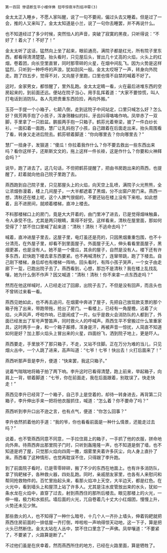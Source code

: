     第一百回 惨语断生平小楼伴佛 狂呼惊夜半烈焰冲霄(3) 

   金太太正入睡乡，不愿人家叫醒，说了一句不要闹，偏过头去又睡着。但是过了一会，推的人又来叫了。金太太知道是小兰，说了一句你去睡罢，并不再说什么。

   也不知道经过了多少时候，突然怕人的声音，突破了寂寞的黑夜，只听得说：“不好了！着火了！不好了！”

   金太太听了这话，猛然向上坐了起来，眼前通亮，满院子都是红光，所有院子里东西，都看得清清楚楚。抬头看时，只见屋后头，冒出几十丈高的火焰，火头上的红烟，卷着团，向长空里直冒，同时那零碎的火星，在烟中间乱飞。因为火势是这样猛烈，只听到一种呼呼的声浪，犹如刮风一般。金太太哎呀了一声，转身向外院走。跑了四五步，觉得不对，又向屋子里跑，口里也情不自禁的喊着不好了。

   这时，金家男女，都惊醒了，里外乱跑。金太太定睛一看，火在最后进堆东西的空房起来的，到前面还远。便站在院子当心，用手乱挥着道：“大家不要惊慌，叫人打电话到消防队。各人先把贵重东西捡捡，再向外搬。”

   玉芬一手提一个小箱子，七颠八倒，走到这院子中间站定，口里只喊怎么好？怎么好？佩芳两手抱了小孩子，浑身筛糠似的抖，牙齿抖得咯咯作响。凤举赤了一双脚，手里拿了一只脸盆。鹏振两手抱一只箱子。鹤荪光着脊梁，披了一件白纱长衫，一面扣着一面跑，慧厂让乳妈抱了小孩，自己跟着在后面走出来，抬头周围看了看，转身又走进后院去。鹤荪顿着脚道：“你向哪里去？你向哪里去？”

   慧厂一扭身子，发狠道：“傻瓜！你拉着我作什么？你不要去救出一些东西出来吗？看你这样子，还斯斯文文的，拖上这样一件长褂，这是作什么？你要和火神拜会吗？”

   说毕，跑了进去了。这几句话，不但把鹤荪提醒了，把由书房跑出来的燕西，也提醒了，赶着就向他自己院子里跑了去。

   燕西跑到自己院子里，只见那屋头上的火焰，向天空上乱喷，满院子火光熊熊，全让浓烟弥漫着，楼上几间屋子，一大半都遮着了黑烟，分不出窗户房门来。燕西一想，清秋还在楼上呢，这个人脾气很倔的，不要还钻在楼上没有下来啦。如此想着，且不进房间，就顺着楼梯，直冲上楼去。

   不料那楼梯口上的房门，竟是大大开着的，由门里冲了进去，已是觉得烟味触鼻，令人承受不住。尤其是两只眼睛，熏得不好受。这样看来，清秋在屋里面，那如何受得了？禁不住口里喊了起来道：“清秋！清秋！不逃命去吗？”

   喊着，直冲进屋子里去，这屋子里，电灯虽还是亮的，只因黑烟重重包围，也不十分清亮，在外屋子里，却看不到里面屋子。外面屋子无人，伸头看看里面屋子，黑烟更甚，也是没有人。她不是一个傻瓜，其余的屋子，自然是没有人。楼下还有许多东西，赶快跑下楼去拿东西要紧。也不再喊清秋了，连窜带跳，跑了下楼去。自己刚下楼梯，身后却也有楼梯一阵响，回头看时，有阵小孩子哭声，一个女子由走廊下一踅，已跑出院子去了。燕西看到，心想，那岂不是清秋？我在楼上乱找乱嚷，她为什么倒不作声？因又喊道：“清秋！清秋！你不来拿一点东西走吗？”

   然而在他这样喊时，人已经走过了回廊，出院子去了。不但是没有回声，而且头也不曾转过来看一看。

   燕西见她如此，也不再去追问，在烟雾中奔进了屋子，先把自己放现款支票的那个箱子拖了出来，带跑带拖，抢出了房门。一看楼上，已经有一角屋檐，沾着了火焰，火声风声，呼啦作响，已是闹成了一片。似乎是救火会消防队的人都到了，外面已经发出了军号声警笛声，同时救火人的呼喊声。燕西生平不曾搬过什么笨重家具，这时两手一身，和一个箱子厮搏，浑身是汗，再被声音一惊扰，人简直不知道如何是好？加上那火焰头上冒出来的火星，四面纷飞，洒到院子地上，更是吓人。

   燕西要走，手里放不了那只箱子，不走，又站不住脚。正在万分为难的当儿，只见烟火丛中，一个人跳了进来，高声叫道：“七爷！七爷！快出去！火打后面来了！”

   燕西听那声音是李升，便道：“快来罢，我这只箱子。”

   说着气喘喘地将箱子拍了两下响。李升这时已看得清楚，跑上前来，举起箱子，向肩上一背，顿着脚道：“七爷，你在前面走，我在后面跟着，别耽误了。快走快走！”

   燕西见李升已经背了一个箱子，自己手上是空着的，却待一转身进去，再背第二只箱子，李升伸出手来一把将他衣服抓住，喊道：“怎么着？你不要命了吗？”

   燕西听到李升口出不逊之言，也有点气，便道：“你怎么回事？”

   李升依然抓着他的手道：“我的爷，你也看看前面是一种什么情景，还能走过去吗？”

   说着，也不管燕西同意不同意，一手拉住肩上的箱子，一手抓了他的衣服，拼命地向外奔。待燕西奔出那里院子门时，只听到轰隆隆一声，也不知道是倒了墙，也不知道是坍了屋，只觉那火焰向四周一撒，烟雾里夹着许多灰尘，向人身上直扑了来。燕西看了这种情形，也觉再耽误不住，只得跟了李升跑。

   到了前面院子看时，已是零零碎碎，搬了不少的东西在地面上。也有许多消防队，拿了钩耙梯子，各种救火器，四处乱跑。同时，亲戚朋友家里，也各有人来慰问和帮同抢救物件的。百忙里抬起头来，看那火焰冲上天空，大半边天，都是红色。在火光中，看到墙头上和屋顶上站了许多人。尤其是注水皮管放出来的水头，犹如一条水龙在火焰中，直穿了过去，射到燕西住的那所后楼去。眼见那楼上的火光，一伸一缩，极力和水抵抗。墙后面的火光，兀自卷着几十丈大小红烟团，慢慢上升，火势还未见少煞。

   那些救火的人，也不知得了一种什么暗号，十几个人一齐扑上墙头，伸着钩耙就把燕西住房前面的一排低屋一齐打倒，哗啦啦一声响得惊天动地，这一下子，算是把火头已然断住。金太太站在人丛中，禁不住口里念了一声佛。凤举嚷道：“不要紧了，不要紧了，火路算是断了。”

   不过他们虽是在庆幸着，然而燕西所住的地方，已经在火路里面，算是牺牲了。

